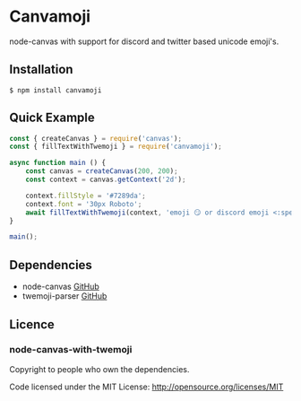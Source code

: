 # Canvamoji

node-canvas with support for discord and twitter based unicode emoji's.

## Installation
```shell
$ npm install canvamoji
```

## Quick Example
```javascript
const { createCanvas } = require('canvas');
const { fillTextWithTwemoji } = require('canvamoji');

async function main () {
    const canvas = createCanvas(200, 200);
    const context = canvas.getContext('2d');

    context.fillStyle = '#7289da';
    context.font = '30px Roboto';
    await fillTextWithTwemoji(context, 'emoji 😏 or discord emoji <:specssmart:797410575952379914>', 100, 100);
}

main();
```

## Dependencies

- node-canvas [GitHub](https://github.com/Automattic/node-canvas)
- twemoji-parser [GitHub](https://github.com/twitter/twemoji-parser)

## Licence

### node-canvas-with-twemoji

Copyright to people who own the dependencies.

Code licensed under the MIT License: http://opensource.org/licenses/MIT